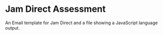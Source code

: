 # Jam Direct Assessment
An Email template for Jam Direct and a file showing a JavaScript language output. 
